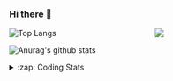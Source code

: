 ### Hi there 👋

<!--
**tao8687/tao8687** is a ✨ _special_ ✨ repository because its `README.md` (this file) appears on your GitHub profile.

Here are some ideas to get you started:

- 🔭 I’m currently working on ...
- 🌱 I’m currently learning ...
- 👯 I’m looking to collaborate on ...
- 🤔 I’m looking for help with ...
- 💬 Ask me about ...
- 📫 How to reach me: ...
- 😄 Pronouns: ...
- ⚡ Fun fact: ...
-->

<img align='right' src="https://media.giphy.com/media/M9gbBd9nbDrOTu1Mqx/giphy.gif" width="240">

  
![Top Langs](https://github-readme-stats.vercel.app/api/top-langs/?username=tao8687&layout=compact&title_color=23238E&text_color=A67D3D)

![Anurag's github stats](https://github-readme-stats.vercel.app/api?username=tao8687&show_icons=true&&text_color=A67D3D&title_color=23238E&show_icons=false&count_private=true&hide=stars)

<details>
  <summary>:zap: Coding Stats</summary>
  <br>
    
<!--START_SECTION:waka-->
![Code Time](http://img.shields.io/badge/Code%20Time-1%2C128%20hrs%2019%20mins-blue)

![Profile Views](http://img.shields.io/badge/Profile%20Views-0-blue)

**🐱 My GitHub Data** 

> 📦 1.5 MB Used in GitHub's Storage 
 > 
> 🏆 108 Contributions in the Year 2023
 > 
> 🚫 Not Opted to Hire
 > 
> 📜 50 Public Repositories 
 > 
> 🔑 23 Private Repositories 
 > 
**I'm an Early 🐤** 

```text
🌞 Morning                976 commits         █████████████████████░░░░   82.64 % 
🌆 Daytime                84 commits          ██░░░░░░░░░░░░░░░░░░░░░░░   07.11 % 
🌃 Evening                117 commits         ██░░░░░░░░░░░░░░░░░░░░░░░   09.91 % 
🌙 Night                  4 commits           ░░░░░░░░░░░░░░░░░░░░░░░░░   00.34 % 
```
📅 **I'm Most Productive on Wednesday** 

```text
Monday                   170 commits         ████░░░░░░░░░░░░░░░░░░░░░   14.39 % 
Tuesday                  157 commits         ███░░░░░░░░░░░░░░░░░░░░░░   13.29 % 
Wednesday                223 commits         █████░░░░░░░░░░░░░░░░░░░░   18.88 % 
Thursday                 148 commits         ███░░░░░░░░░░░░░░░░░░░░░░   12.53 % 
Friday                   166 commits         ████░░░░░░░░░░░░░░░░░░░░░   14.06 % 
Saturday                 163 commits         ███░░░░░░░░░░░░░░░░░░░░░░   13.80 % 
Sunday                   154 commits         ███░░░░░░░░░░░░░░░░░░░░░░   13.04 % 
```


📊 **This Week I Spent My Time On** 

```text
🕑︎ Time Zone: Asia/Shanghai

💬 Programming Languages: 
C                        6 hrs 43 mins       █████████████████████░░░░   85.87 % 
Text                     30 mins             ██░░░░░░░░░░░░░░░░░░░░░░░   06.43 % 
C++                      24 mins             █░░░░░░░░░░░░░░░░░░░░░░░░   05.28 % 
Makefile                 8 mins              ░░░░░░░░░░░░░░░░░░░░░░░░░   01.81 % 
Bash                     2 mins              ░░░░░░░░░░░░░░░░░░░░░░░░░   00.61 % 

🔥 Editors: 
VS Code                  7 hrs 49 mins       █████████████████████████   100.00 % 

🐱‍💻 Projects: 
vc0768                   7 hrs 43 mins       █████████████████████████   98.76 % 
sylixOS                  5 mins              ░░░░░░░░░░░░░░░░░░░░░░░░░   01.24 % 

💻 Operating System: 
Linux                    7 hrs 49 mins       █████████████████████████   100.00 % 
```

**I Mostly Code in Python** 

```text
Python                   9 repos             ████████░░░░░░░░░░░░░░░░░   30.00 % 
C++                      8 repos             ███████░░░░░░░░░░░░░░░░░░   26.67 % 
JavaScript               2 repos             ██░░░░░░░░░░░░░░░░░░░░░░░   06.67 % 
Batchfile                1 repo              █░░░░░░░░░░░░░░░░░░░░░░░░   03.33 % 
HTML                     1 repo              █░░░░░░░░░░░░░░░░░░░░░░░░   03.33 % 
```



**Timeline**

![Lines of Code chart](https://raw.githubusercontent.com/tao8687/tao8687/master/assets/bar_graph.png)


 Last Updated on 16/04/2023 01:26:23 UTC
<!--END_SECTION:waka-->
</details>

